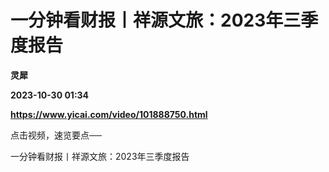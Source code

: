 # 一分钟看财报丨祥源文旅：2023年三季度报告
**灵犀**

**2023-10-30 01:34**

**https://www.yicai.com/video/101888750.html**

点击视频，速览要点──

一分钟看财报丨祥源文旅：2023年三季度报告